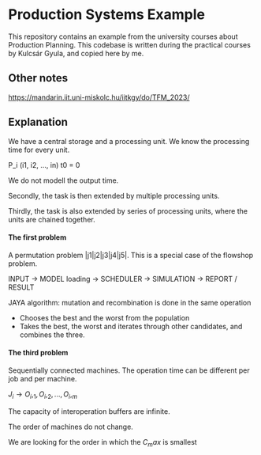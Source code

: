 # Production Systems Example

This repository contains an example from the university courses about Production Planning. This codebase is written during the practical courses by Kulcsár Gyula, and copied here by me.

## Other notes
https://mandarin.iit.uni-miskolc.hu/iitkgy/do/TFM_2023/

## Explanation

We have a central storage and a processing unit. We know the processing time for every unit.

P_i (i1, i2, ..., in)
t0 = 0

We do not modell the output time.

Secondly, the task is then extended by multiple processing units.

Thirdly, the task is also extended by series of processing units, where the units are chained together.

#### The first problem
A permutation problem |j1|j2|j3|j4|j5|. This is a special case of the flowshop problem.

INPUT -> MODEL loading -> SCHEDULER -> SIMULATION -> REPORT / RESULT

JAYA algorithm: mutation and recombination is done in the same operation
- Chooses the best and the worst from the population
- Takes the best, the worst and iterates through other candidates, and combines the three.

#### The third problem
Sequentially connected machines. The operation time can be different per job and per machine.

$J_i \rightarrow O_i,_1, O_i,_2, ... , O_i,_m$

The capacity of interoperation buffers are infinite.

The order of machines do not change.

We are looking for the order in which the $C_max$ is 
smallest